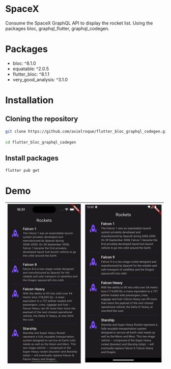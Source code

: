 # SpaceX

Consume the SpaceX GraphQL API to display the rocket list. Using the packages bloc, graphql_flutter, graphql_codegen.

# Packages

- bloc: ^8.1.0
- equatable: ^2.0.5
- flutter_bloc: ^8.1.1
- very_good_analysis: ^3.1.0

# Installation

## Cloning the repository

```sh
git clone https://github.com/axielroque/flutter_bloc_graphql_codegen.git

cd flutter_bloc_graphql_codegen
```

## Install packages

```sh
flutter pub get
```

# Demo

| <img width="230" src="docs/ios.png"> </img> | <img width="240" src="docs/android.png"> </img> |
| ------------------------------------------- | ----------------------------------------------- |
